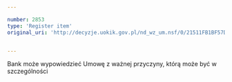 ```yaml
---

number: 2853
type: 'Register item'
original_uri: 'http://decyzje.uokik.gov.pl/nd_wz_um.nsf/0/21511FB1BF57D2A6C12579B10041ADF4?OpenDocument'


---
```


Bank może wypowiedzieć Umowę z ważnej przyczyny, którą może być w szczególności
